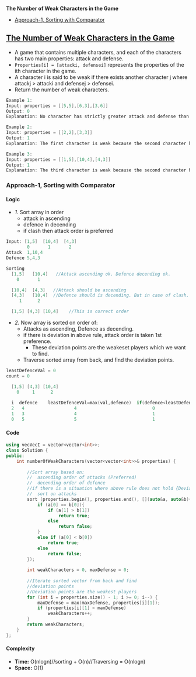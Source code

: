 **The Number of Weak Characters in the Game**
- [Approach-1, Sorting with Comparator](#a1)

## [The Number of Weak Characters in the Game](https://leetcode.com/problems/the-number-of-weak-characters-in-the-game/solution/)
- A game that contains multiple characters, and each of the characters has two main properties: attack and defense.
- `Properties[i] = [attacki, defensei]` represents the properties of the ith character in the game.
- A character i is said to be weak if there exists another character j where attackj > attacki and defensej > defensei.
- Return the number of weak characters.
```c
Example 1:
Input: properties = [[5,5],[6,3],[3,6]]
Output: 0
Explanation: No character has strictly greater attack and defense than the other.

Example 2:
Input: properties = [[2,2],[3,3]]
Output: 1
Explanation: The first character is weak because the second character has a strictly greater attack and defense.

Example 3:
Input: properties = [[1,5],[10,4],[4,3]]
Output: 1
Explanation: The third character is weak because the second character has a strictly greater attack and defense.
```

<a name=a1></a>
### Approach-1, Sorting with Comparator
#### Logic
- _1._ Sort array in order
  - attack in ascending
  - defence in decending 
  - if clash then attack order is preferred
```c
Input: [1,5]  [10,4]  [4,3]
        0       1       2
Attack  1,10,4
Defence 5,4,3

Sorting
  [1,5]   [10,4]   //Attack ascending ok. Defence decending ok.
    0       1

  [10,4]  [4,3]   //Attack should be ascending
  [4,3]   [10,4]  //Defence should is decending. But in case of clash. Attack takes preference
     1      2

  [1,5] [4,3] [10,4]    //This is correct order
```
- _2._ Now array is sorted on order of:
  - Attacks as ascending, Defence as decending.
  - if there is deviation in above rule, attack order is taken 1st preference.
    - These deviation points are the weakeset players which we want to find.
  - Traverse sorted array from back, and find the deviation points.
```c
leastDefenceVal = 0
count = 0

  [1,5] [4,3] [10,4]
    0     1      2
    
  i  defence    leastDefenceVal=max(val,defence)  if(defence<leastDefenceVal) count++
  2   4                   4                             0
  1   3                   4                             1
  0   5                   5                             1
```

#### Code
```cpp
using vecVecI = vector<vector<int>>;
class Solution {
public:
    int numberOfWeakCharacters(vector<vector<int>>& properties) {
        
        //Sort array based on:
        //  ascending order of attacks (Preferred)
        //  decending order of defence
        //if there is a situation where above rule does not hold {Deviation}
        //  sort on attacks
        sort (properties.begin(), properties.end(), [](auto&a, auto&b){
            if (a[0] == b[0]){
                if (a[1] > b[1])
                    return true;
                else
                    return false;
            }
            else if (a[0] < b[0])
                return true;
            else
                return false;
        });
        
        int weakCharacters = 0, maxDefense = 0;
        
        //Iterate sorted vector from back and find 
        //deviation points
        //Deviation points are the weakest players
        for (int i = properties.size() - 1; i >= 0; i--) {
            maxDefense = max(maxDefense, properties[i][1]);
            if (properties[i][1] < maxDefense)
                weakCharacters++;
        }
        return weakCharacters;
    }
};
```

#### Complexity
- **Time:** O(nlogn)//sorting + O(n)//Traversing = O(nlogn)
- **Space:** O(1)
